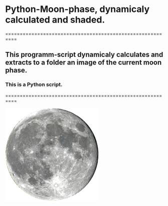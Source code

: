 # Python-Moon-phase, dynamicaly calculated and shaded.
==========================================================

## This programm-script dynamicaly calculates and extracts to a folder an image of the current moon phase.

### This is a Python script.
==========================================================

![Moon](https://github.com/nikospag/Python-Moon-phase/blob/master/moon.png)
